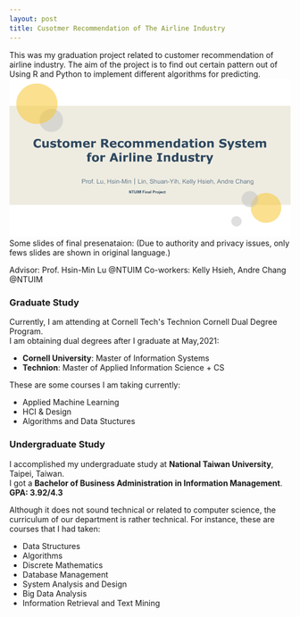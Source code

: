 ```yaml
---
layout: post
title: Cusotmer Recommendation of The Airline Industry
---
```

This was my graduation project related to customer recommendation of airline industry.
The aim of the project is to find out certain pattern out of 
Using R and Python to implement different algorithms for predicting.
![img](https://github.com/StanleyLin-TW/StanleyLin-TW.github.io/blob/master/img/Cover.jpg)
Some slides of final presenataion: (Due to authority and privacy issues, only fews slides are shown in original language.)

Advisor: Prof. Hsin-Min Lu @NTUIM
Co-workers: Kelly Hsieh, Andre Chang @NTUIM

### Graduate Study
Currently, I am attending at Cornell Tech's Technion Cornell Dual Degree Program.  
I am obtaining dual degrees after I graduate at May,2021:
- **Cornell University**: Master of Information Systems
- **Technion**: Master of Applied Information Science + CS  
  
These are some courses I am taking currently:
- Applied Machine Learning
- HCI & Design
- Algorithms and Data Stuctures

### Undergraduate Study
I accomplished my undergraduate study at **National Taiwan University**, Taipei, Taiwan.    
I got a **Bachelor of Business Administration in Information Management**.   
**GPA: 3.92/4.3**
  
Although it does not sound technical or related to computer science, the curriculum of our department is rather technical.
For instance, these are courses that I had taken:
- Data Structures
- Algorithms
- Discrete Mathematics
- Database Management
- System Analysis and Design
- Big Data Analysis
- Information Retrieval and Text Mining
